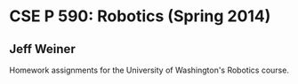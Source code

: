 # CSE P 590: Robotics (Spring 2014)
## Jeff Weiner

Homework assignments for the University of Washington's Robotics course.
